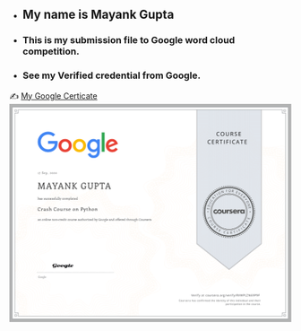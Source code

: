 * ## My name is Mayank Gupta
* ### This is my submission file to Google word cloud competition.
* ### See my Verified credential from Google.
:writing_hand: [My Google Certicate](https://coursera.org/share/d6dbd7a3c96d26de68304ee0a9fbbfb8)
![Image of Yaktocat](https://github.com/MayankGupta-DSML/WordCloud/blob/master/Coursera%20RVWPLZN69P9F-1.png)

